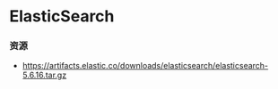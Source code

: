 # ElasticSearch

### 资源
* https://artifacts.elastic.co/downloads/elasticsearch/elasticsearch-5.6.16.tar.gz
